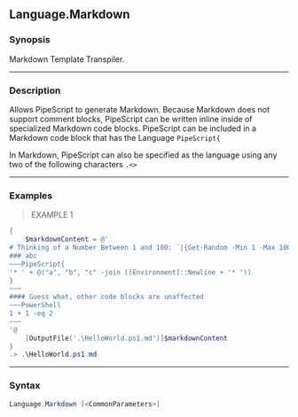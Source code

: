Language.Markdown
-----------------




### Synopsis
Markdown Template Transpiler.



---


### Description

Allows PipeScript to generate Markdown.
Because Markdown does not support comment blocks, PipeScript can be written inline inside of specialized Markdown code blocks.
PipeScript can be included in a Markdown code block that has the Language ```PipeScript{```

In Markdown, PipeScript can also be specified as the language using any two of the following characters ```.<>```



---


### Examples
> EXAMPLE 1

```PowerShell
{
    $markdownContent = @'
# Thinking of a Number Between 1 and 100: `|{Get-Random -Min 1 -Max 100}|` is the number
### abc
~~~PipeScript{
'* ' + @("a", "b", "c" -join ([Environment]::Newline + '* '))
}
~~~
#### Guess what, other code blocks are unaffected
~~~PowerShell
1 + 1 -eq 2
~~~
'@
    [OutputFile('.\HelloWorld.ps1.md')]$markdownContent
}
.> .\HelloWorld.ps1.md
```


---


### Syntax
```PowerShell
Language.Markdown [<CommonParameters>]
```
